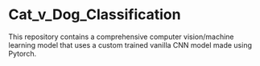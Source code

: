 # Cat_v_Dog_Classification
This repository contains a comprehensive computer vision/machine learning model that uses a custom trained vanilla CNN model made using Pytorch.
